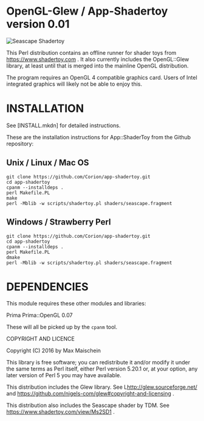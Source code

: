 OpenGL-Glew / App-Shadertoy version 0.01
========================

![Seascape Shadertoy](https://github.com/Corion/app-shadertoy/raw/master/demo/shadertoy-01-seascape.gif)

This Perl distribution contains an offline runner for shader toys
from https://www.shadertoy.com . It also currently includes the
OpenGL::Glew library, at least until that is merged into the
mainline OpenGL distribution.

The program requires an OpenGL 4 compatible graphics card. Users of
Intel integrated graphics will likely not be able to enjoy this.

# INSTALLATION

See [INSTALL.mkdn] for detailed instructions.

These are the installation instructions for App::ShaderToy from the Github
repository:

## Unix / Linux / Mac OS

    git clone https://github.com/Corion/app-shadertoy.git
    cd app-shadertoy
    cpanm --installdeps .
    perl Makefile.PL
    make
	perl -Mblib -w scripts/shadertoy.pl shaders/seascape.fragment

## Windows / Strawberry Perl

    git clone https://github.com/Corion/app-shadertoy.git
    cd app-shadertoy
    cpanm --installdeps .
    perl Makefile.PL
    dmake
	perl -Mblib -w scripts/shadertoy.pl shaders/seascape.fragment

# DEPENDENCIES

This module requires these other modules and libraries:

  Prima
  Prima::OpenGL 0.07

These will all be picked up by the `cpanm` tool.

COPYRIGHT AND LICENCE

Copyright (C) 2016 by Max Maischein

This library is free software; you can redistribute it and/or modify
it under the same terms as Perl itself, either Perl version 5.20.1 or,
at your option, any later version of Perl 5 you may have available.

This distribution includes the Glew library. See L<http://glew.sourceforge.net/>
and https://github.com/nigels-com/glew#copyright-and-licensing .

This distribution also includes the Seascape shader by TDM.
See https://www.shadertoy.com/view/Ms2SD1 .
